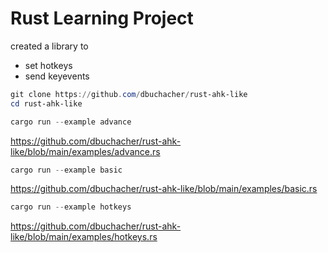# Rust Learning Project

created a library to
* set hotkeys
* send keyevents

```powershell
git clone https://github.com/dbuchacher/rust-ahk-like
cd rust-ahk-like
```

```powershell
cargo run --example advance
```
https://github.com/dbuchacher/rust-ahk-like/blob/main/examples/advance.rs

```powershell
cargo run --example basic
```
https://github.com/dbuchacher/rust-ahk-like/blob/main/examples/basic.rs

```powershell
cargo run --example hotkeys
```
https://github.com/dbuchacher/rust-ahk-like/blob/main/examples/hotkeys.rs
